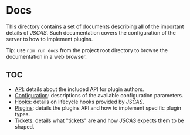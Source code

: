 # Docs

This directory contains a set of documents describing all of the important
details of *JSCAS*. Such documentation covers the configuration of the server
to how to implement plugins.

Tip: use `npm run docs` from the project root directory to browse the
documentation in a web browser.

## TOC

- [API](/docs/API.md): details about the included API for plugin authors.
- [Configuration](/docs/Configuration.md): descriptions of the available
configuration parameters.
- [Hooks](/docs/Hooks.md): details on lifecycle hooks provided by *JSCAS*.
- [Plugins](/docs/Plugins.md): details the plugins API and how to implement specific
plugin types.
- [Tickets](/docs/Tickets.md): details what "tickets" are and how *JSCAS* expects
them to be shaped.
